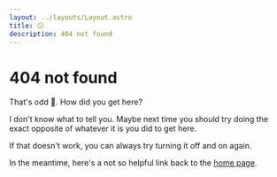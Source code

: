 ```yaml
---
layout: ../layouts/Layout.astro
title: 😕
description: 404 not found
---
```


# 404 not found

That's odd 🤔. How did you get here?

I don't know what to tell you. Maybe next time you should try doing the exact
opposite of whatever it is you did to get here.

If that doesn't work, you can always try turning it off and on again.

In the meantime, here's a not so helpful link back to the [home page](/).
